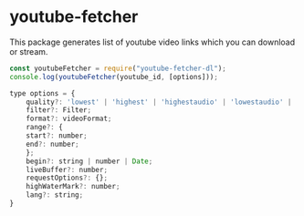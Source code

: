 # youtube-fetcher

This package generates list of youtube video links which you can download or stream.

```javascript
const youtubeFetcher = require("youtube-fetcher-dl");
console.log(youtubeFetcher(youtube_id, [options]));

type options = {
    quality?: 'lowest' | 'highest' | 'highestaudio' | 'lowestaudio' | 'highestvideo' | 'lowestvideo' | string | number;
    filter?: Filter;
    format?: videoFormat;
    range?: {
    start?: number;
    end?: number;
    };
    begin?: string | number | Date;
    liveBuffer?: number;
    requestOptions?: {};
    highWaterMark?: number;
    lang?: string;
}
```
